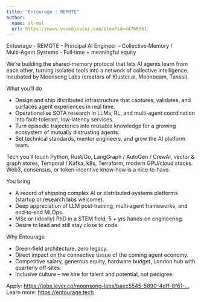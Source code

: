 ```yaml
---
title: "Entourage : REMOTE"
author:
  name: st-msl
  url: https://news.ycombinator.com/item?id=44766561
---
```


<JobNavigation />

Entourage - REMOTE - Principal AI Engineer – Collective‑Memory &#x2F; Multi‑Agent Systems - Full‑time + meaningful equity

We’re building the shared‑memory protocol that lets AI agents learn from each other, turning isolated tools into a network of collective intelligence. Incubated by Moonsong Labs (creators of Kluster.ai, Moonbeam, Tanssi).

What you’ll do
- Design and ship distributed infrastructure that captures, validates, and surfaces agent experiences in real time.
- Operationalise SOTA research in LLMs, RL, and multi‑agent coordination into fault‑tolerant, low‑latency services.
- Turn episodic trajectories into reusable knowledge for a growing ecosystem of mutually distrusting agents.
- Set technical standards, mentor engineers, and grow the AI platform team.

Tech you’ll touch
Python, Rust&#x2F;Go, LangGraph &#x2F; AutoGen &#x2F; CrewAI, vector &amp; graph stores, Temporal &#x2F; Kafka, k8s, Terraform, modern GPU&#x2F;cloud stacks. Web3, consensus, or token‑incentive know‑how is a nice‑to‑have.

You bring
- A record of shipping complex AI or distributed‑systems platforms (startup or research labs welcome).
- Deep appreciation of LLM post‑training, multi‑agent frameworks, and end‑to‑end MLOps.
- MSc or (ideally) PhD in a STEM field; 5 + yrs hands‑on engineering.
- Desire to lead and still stay close to code.

Why Entourage
- Green‑field architecture, zero legacy.
- Direct impact on the connective tissue of the coming agent economy.
- Competitive salary, generous equity, hardware budget, London hub with quarterly off‑sites.
- Inclusive culture – we hire for talent and potential, not pedigree.

Apply: <a href="https:&#x2F;&#x2F;jobs.lever.co&#x2F;moonsong-labs&#x2F;baec5545-5890-4dff-8f61-5e3d0fef4377" rel="nofollow">https:&#x2F;&#x2F;jobs.lever.co&#x2F;moonsong-labs&#x2F;baec5545-5890-4dff-8f61-...</a>
Learn more: <a href="https:&#x2F;&#x2F;entourage.tech" rel="nofollow">https:&#x2F;&#x2F;entourage.tech</a>
<JobApplication />
